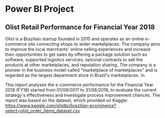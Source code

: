 <h1>Power BI Project</h1>
<h2>Olist Retail Performance for Financial Year 2018</h2>

Olist is a Brazilian startup founded in 2015 and operates as an online e-commerce site connecting shops to wider marketplaces. The company aims to improve the local merchants' online selling experiences and increase their opportunities to get sales by offering a package solution such as software, supported logistics services, optional contracts to sell the products at other marketplaces, and reputation sharing. The company is a pioneer in the business model called "marketplace of marketplaces" and is regarded as the largest department store in Brazil's marketplaces. \n

This report analyses the e-commerce performance for the Financial Year 2018 (FY18) started from 01/09/2017 to 31/08/2018, to evaluate the current strategy's effectiveness and investigate process improvement chances. The report was based on the dataset, which provided on Kaggle: https://www.kaggle.com/olistbr/brazilian-ecommerce?select=olist_order_items_dataset.csv
